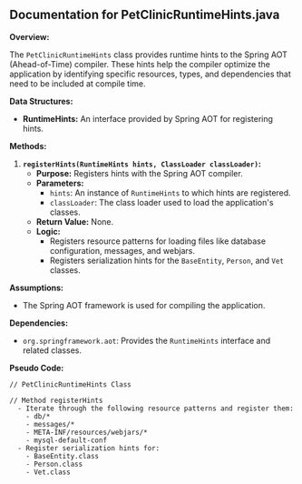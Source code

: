 ## Documentation for PetClinicRuntimeHints.java

**Overview:**

The `PetClinicRuntimeHints` class provides runtime hints to the Spring AOT (Ahead-of-Time) compiler. These hints help the compiler optimize the application by identifying specific resources, types, and dependencies that need to be included at compile time.

**Data Structures:**

* **RuntimeHints:** An interface provided by Spring AOT for registering hints.

**Methods:**

1. **`registerHints(RuntimeHints hints, ClassLoader classLoader)`:**
   - **Purpose:** Registers hints with the Spring AOT compiler.
   - **Parameters:**
     - `hints`: An instance of `RuntimeHints` to which hints are registered.
     - `classLoader`: The class loader used to load the application's classes.
   - **Return Value:** None.
   - **Logic:**
     - Registers resource patterns for loading files like database configuration, messages, and webjars.
     - Registers serialization hints for the `BaseEntity`, `Person`, and `Vet` classes.

**Assumptions:**

* The Spring AOT framework is used for compiling the application.

**Dependencies:**

* `org.springframework.aot`: Provides the `RuntimeHints` interface and related classes.



**Pseudo Code:**

```
// PetClinicRuntimeHints Class

// Method registerHints
  - Iterate through the following resource patterns and register them:
    - db/*
    - messages/*
    - META-INF/resources/webjars/*
    - mysql-default-conf
  - Register serialization hints for:
    - BaseEntity.class
    - Person.class
    - Vet.class



```



